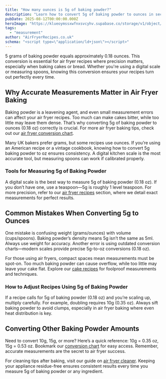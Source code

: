 ```yaml
---
title: "How many ounces is 5g of baking powder?"
description: "Learn how to convert 5g of baking powder to ounces in seconds. Perfect for air fryer recipes and precise baking measurements."
pubDate: 2025-08-12T00:00:00.000Z
heroImage: "https://klueoymssxwfnxsvcyhv.supabase.co/storage/v1/object/public/md/how-many-ounces-is-5g-baking-powder-a5239b55.webp"
tags:
  - "measurement"
author: "AirFryerRecipes.co.uk"
schema: "<script type=\"application/ld+json\"></script>"
---
```


<p>5 grams of baking powder equals approximately 0.18 ounces. This conversion is essential for air fryer recipes where precision matters, especially when baking cakes or bread. Whether you're using a digital scale or measuring spoons, knowing this conversion ensures your recipes turn out perfectly every time.</p>  

<h2>Why Accurate Measurements Matter in Air Fryer Baking</h2>  
<p>Baking powder is a leavening agent, and even small measurement errors can affect your air fryer recipes. Too much can make cakes bitter, while too little may leave them dense. That’s why converting 5g of baking powder to ounces (0.18 oz) correctly is crucial. For more air fryer baking tips, check out our <a href=https://www.airfryerrecipe.co.uk/air-fryer-conversion-chart>air fryer conversion chart</a>.</p>  

<p>Many UK bakers prefer grams, but some recipes use ounces. If you’re using an American recipe or a vintage cookbook, knowing how to convert 5g baking powder to oz ensures consistency. A digital kitchen scale is the most accurate tool, but measuring spoons can work if calibrated properly.</p>  

<h3>Tools for Measuring 5g of Baking Powder</h3>  
<p>A digital scale is the best way to measure 5g of baking powder (0.18 oz). If you don’t have one, use a teaspoon—5g is roughly 1 level teaspoon. For more precision, refer to our <a href=https://www.airfryerrecipe.co.uk/recipes>air fryer recipes</a> section, where we detail exact measurements for perfect results.</p>  

<h2>Common Mistakes When Converting 5g to Ounces</h2>  
<p>One mistake is confusing weight (grams/ounces) with volume (cups/spoons). Baking powder’s density means 5g isn’t the same as 5ml. Always use weight for accuracy. Another error is using outdated conversion charts—modern scales provide precise 5g-to-oz conversions (0.18 oz).</p>  

<p>For those using air fryers, compact spaces mean measurements must be spot-on. Too much baking powder can cause overflow, while too little may leave your cake flat. Explore our <a href=https://www.airfryerrecipe.co.uk/recipe-category/cakes>cake recipes</a> for foolproof measurements and techniques.</p>  

<h3>How to Adjust Recipes Using 5g of Baking Powder</h3>  
<p>If a recipe calls for 5g of baking powder (0.18 oz) and you’re scaling up, multiply carefully. For example, doubling requires 10g (0.35 oz). Always sift baking powder to avoid clumps, especially in air fryer baking where even heat distribution is key.</p>  

<h2>Converting Other Baking Powder Amounts</h2>  
<p>Need to convert 10g, 15g, or more? Here’s a quick reference: 10g = 0.35 oz, 15g = 0.53 oz. Bookmark our <a href=https://www.airfryerrecipe.co.uk/air-fryer-conversion-chart>conversion chart</a> for easy access. Remember, accurate measurements are the secret to air fryer success.</p>  

<p>For cleaning tips after baking, visit our guide on <a href=https://www.airfryerrecipe.co.uk/air-fryer-cleaner>air fryer cleaner</a>. Keeping your appliance residue-free ensures consistent results every time you measure 5g of baking powder or any ingredient.</p>